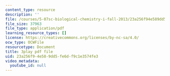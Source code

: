 ```yaml
---
content_type: resource
description: ''
file: /courses/5-07sc-biological-chemistry-i-fall-2013/23a256f94e589dd5fe6df9c1e3574fe3_XmS9DYHQHi0.pdf
file_size: 37963
file_type: application/pdf
learning_resource_types: []
license: https://creativecommons.org/licenses/by-nc-sa/4.0/
ocw_type: OCWFile
resourcetype: Document
title: 3play pdf file
uid: 23a256f9-4e58-9dd5-fe6d-f9c1e3574fe3
video_metadata:
  youtube_id: null
---
```

